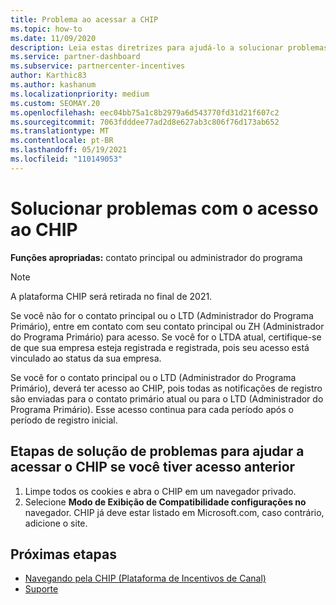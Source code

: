 ```yaml
---
title: Problema ao acessar a CHIP
ms.topic: how-to
ms.date: 11/09/2020
description: Leia estas diretrizes para ajudá-lo a solucionar problemas com o uso da ferramenta CHIP (Plataforma de Incentivos de Canal).
ms.service: partner-dashboard
ms.subservice: partnercenter-incentives
author: Karthic83
ms.author: kashanum
ms.localizationpriority: medium
ms.custom: SEOMAY.20
ms.openlocfilehash: eec04bb75a1c8b2979a6d543770fd31d21f607c2
ms.sourcegitcommit: 7063fdddee77ad2d8e627ab3c806f76d173ab652
ms.translationtype: MT
ms.contentlocale: pt-BR
ms.lasthandoff: 05/19/2021
ms.locfileid: "110149053"
---
```

# <a name="troubleshoot-issues-with-accessing-chip"></a>Solucionar problemas com o acesso ao CHIP

**Funções apropriadas:** contato principal ou administrador do programa

>[!NOTE]
>A plataforma CHIP será retirada no final de 2021.

Se você não for o contato principal ou o LTD (Administrador do Programa Primário), entre em contato com seu contato principal ou ZH (Administrador do Programa Primário) para acesso. Se você for o LTDA atual, certifique-se de que sua empresa esteja registrada e registrada, pois seu acesso está vinculado ao status da sua empresa.

Se você for o contato principal ou o LTD (Administrador do Programa Primário), deverá ter acesso ao CHIP, pois todas as notificações de registro são enviadas para o contato primário atual ou para o LTD (Administrador do Programa Primário). Esse acesso continua para cada período após o período de registro inicial.

## <a name="troubleshooting-steps-to-assist-with-accessing-chip-if-you-had-prior-access"></a>Etapas de solução de problemas para ajudar a acessar o CHIP se você tiver acesso anterior

1. Limpe todos os cookies e abra o CHIP em um navegador privado.
1. Selecione **Modo de Exibição de Compatibilidade configurações no** navegador. CHIP já deve estar listado em Microsoft.com, caso contrário, adicione o site.

## <a name="next-steps"></a>Próximas etapas

- [Navegando pela CHIP (Plataforma de Incentivos de Canal)](chip-intro.md)
- [Suporte](report-problems-with-partner-center.md)